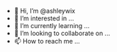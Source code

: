 - 👋 Hi, I’m @ashleywix
- 👀 I’m interested in ...
- 🌱 I’m currently learning ...
- 💞️ I’m looking to collaborate on ...
- 📫 How to reach me ...

<!---
ashleywix/ashleywix is a ✨ special ✨ repository because its `README.md` (this file) appears on your GitHub profile.
You can click the Preview link to take a look at your changes.
--->
